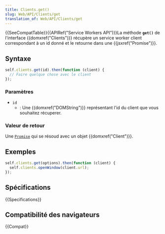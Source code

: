 ```yaml
---
title: Clients.get()
slug: Web/API/Clients/get
translation_of: Web/API/Clients/get
---
```


{{SeeCompatTable}}{{APIRef("Service Workers API")}}La méthode **`get()`** de l'interface {{domxref("Clients")}} récupère un service worker client correspondant à un id donné et le retourne dans une {{jsxref("Promise")}}.

## Syntaxe

```js
self.clients.get(id).then(function (client) {
  // Faire quelque chose avec le client
});
```

### Paramètres

- `id`
  - : Une {{domxref("DOMString")}} représentant l'id du client que vous souhaitez récuperer.

### Valeur de retour

Une [`Promise`](/fr/docs/Web/JavaScript/Reference/Global_Objects/Promise) qui se résoud avec un objet {{domxref("Client")}}.

## Exemples

```js
self.clients.get(options).then(function (client) {
  self.clients.openWindow(client.url);
});
```

## Spécifications

{{Specifications}}

## Compatibilité des navigateurs

{{Compat}}
